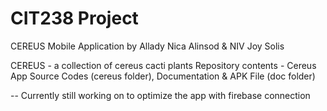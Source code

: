 # CIT238 Project
CEREUS Mobile Application by Allady Nica Alinsod & NIV Joy Solis

CEREUS - a collection of cereus cacti plants
Repository contents - Cereus App Source Codes (cereus folder), Documentation & APK File (doc folder)

-- Currently still working on to optimize the app with firebase connection


